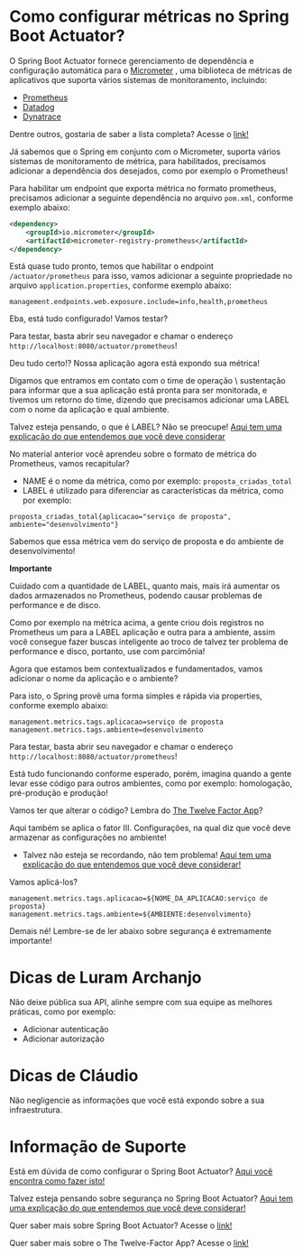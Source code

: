 # Como configurar métricas no Spring Boot Actuator?

O Spring Boot Actuator fornece gerenciamento de dependência e configuração automática para o [Micrometer](https://micrometer.io/)
, uma biblioteca de métricas de aplicativos que suporta vários sistemas de monitoramento, incluindo:

- [Prometheus](https://prometheus.io/)
- [Datadog](https://docs.datadoghq.com/metrics/)
- [Dynatrace](https://www.dynatrace.com/)

Dentre outros, gostaria de saber a lista completa? Acesse o [link!](https://docs.spring.io/spring-boot/docs/current/reference/html/production-ready-features.html#production-ready-metrics)

Já sabemos que o Spring em conjunto com o Micrometer, suporta vários sistemas de monitoramento de métrica, para 
habilitados, precisamos adicionar a dependência dos desejados, como por exemplo o Prometheus!

Para habilitar um endpoint que exporta métrica no formato prometheus, precisamos adicionar a seguinte dependência no 
arquivo `pom.xml`, conforme exemplo abaixo:

```xml
<dependency>
    <groupId>io.micrometer</groupId>
    <artifactId>micrometer-registry-prometheus</artifactId>
</dependency>
```

Está quase tudo pronto, temos que habilitar o endpoint `/actuator/prometheus` para isso, vamos adicionar a seguinte 
propriedade no arquivo `application.properties`, conforme exemplo abaixo:

```properties
management.endpoints.web.exposure.include=info,health,prometheus
```

Eba, está tudo configurado! Vamos testar?

Para testar, basta abrir seu navegador e chamar o endereço `http://localhost:8080/actuator/prometheus`!

Deu tudo certo!? Nossa aplicação agora está expondo sua métrica! 

Digamos que entramos em contato com o time de operação \ sustentação para informar que a sua aplicação está pronta para 
ser monitorada, e tivemos um retorno do time, dizendo que precisamos adicionar uma LABEL com o nome da aplicação e qual 
ambiente.

Talvez esteja pensando, o que é LABEL? Não se preocupe! [Aqui tem uma explicação do que entendemos que você deve considerar](https://prometheus.io/docs/practices/naming/)

No material anterior você aprendeu sobre o formato de métrica do Prometheus, vamos recapitular?

- NAME é o nome da métrica, como por exemplo: `proposta_criadas_total`
- LABEL é utilizado para diferenciar as características da métrica, como por exemplo:

`proposta_criadas_total{aplicacao="serviço de proposta", ambiente="desenvolvimento"}`

Sabemos que essa métrica vem do serviço de proposta e do ambiente de desenvolvimento!

**Importante** 

Cuidado com a quantidade de LABEL, quanto mais, mais irá aumentar os dados armazenados no Prometheus, podendo causar 
problemas de performance e de disco.

Como por exemplo na métrica acima, a gente criou dois registros no Prometheus um para a LABEL aplicação e outra para a 
ambiente, assim você consegue fazer buscas inteligente ao troco de talvez ter problema de performance e disco, portanto,
use com parcimônia!

Agora que estamos bem contextualizados e fundamentados, vamos adicionar o nome da aplicação e o ambiente?

Para isto, o Spring provê uma forma simples e rápida via properties, conforme exemplo abaixo:

```properties
management.metrics.tags.aplicacao=serviço de proposta
management.metrics.tags.ambiente=desenvolvimento
```

Para testar, basta abrir seu navegador e chamar o endereço `http://localhost:8080/actuator/prometheus`!

Está tudo funcionando conforme esperado, porém, imagina quando a gente levar esse código para outros ambientes, como por 
exemplo: homologação, pré-produção e produção!

Vamos ter que alterar o código? Lembra do [The Twelve Factor App](https://12factor.net/pt_br/)?

Aqui também se aplica o fator III. Configurações, na qual diz que você deve armazenar as configurações no ambiente!

* Talvez não esteja se recordando, não tem problema! [Aqui tem uma explicação do que entendemos que você deve considerar!](../informacao_procedural/twelve-factor-config.md)

Vamos aplicá-los?

```properties
management.metrics.tags.aplicacao=${NOME_DA_APLICACAO:serviço de proposta}
management.metrics.tags.ambiente=${AMBIENTE:desenvolvimento}
```

Demais né! Lembre-se de ler abaixo sobre segurança é extremamente importante!

# Dicas de Luram Archanjo

Não deixe pública sua API, alinhe sempre com sua equipe as melhores práticas, como por exemplo:

- Adicionar autenticação
- Adicionar autorização

# Dicas de Cláudio

Não negligencie as informações que você está expondo sobre a sua infraestrutura.

# Informação de Suporte

Está em dúvida de como configurar o Spring Boot Actuator? [Aqui você encontra como fazer isto!](../informacao_suporte/spring-actuator.md)

Talvez esteja pensando sobre segurança no Spring Boot Actuator? [Aqui tem uma explicação do que entendemos que você deve considerar!](../informacao_suporte/spring-actuator-security.md)

Quer saber mais sobre Spring Boot Actuator? Acesse o [link!](https://docs.spring.io/spring-boot/docs/current/reference/html/production-ready-features.html#production-ready-enabling)

Quer saber mais sobre o The Twelve-Factor App? Acesse o [link!](https://12factor.net/pt_br/)